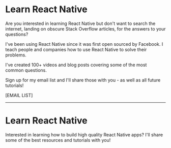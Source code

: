 # Learn React Native

Are you interested in learning React Native but don't want to search the internet, landing on obscure Stack Overflow articles, for the answers to your questions?

I've been using React Native since it was first open sourced by Facebook. I teach people and companies how to use React Native to solve their problems.

I've created 100+ videos and blog posts covering some of the most common questions.

Sign up for my email list and I'll share those with you - as well as all future tutorials!

[EMAIL LIST]

---

# Learn React Native

Interested in learning how to build high quality React Native apps? I'll share some of the best resources and tutorials with you!
